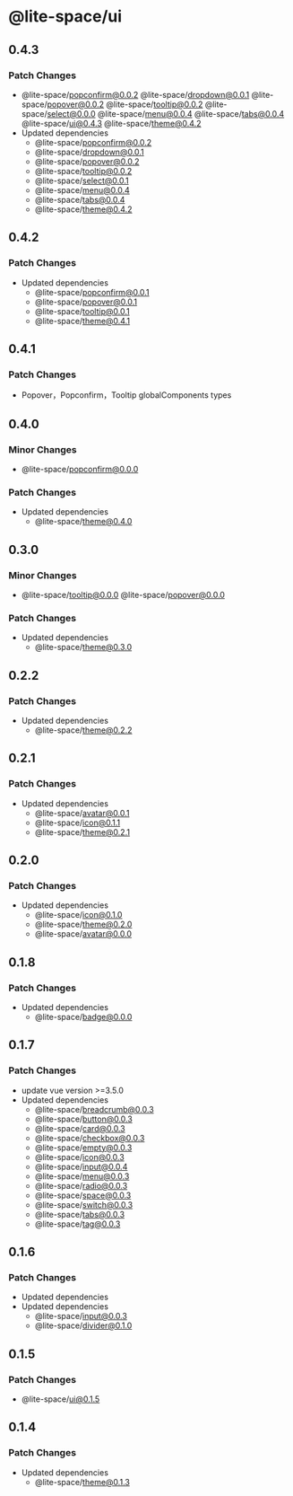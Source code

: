 # @lite-space/ui

## 0.4.3

### Patch Changes

- @lite-space/popconfirm@0.0.2
  @lite-space/dropdown@0.0.1
  @lite-space/popover@0.0.2
  @lite-space/tooltip@0.0.2
  @lite-space/select@0.0.0
  @lite-space/menu@0.0.4
  @lite-space/tabs@0.0.4
  @lite-space/ui@0.4.3
  @lite-space/theme@0.4.2
- Updated dependencies
  - @lite-space/popconfirm@0.0.2
  - @lite-space/dropdown@0.0.1
  - @lite-space/popover@0.0.2
  - @lite-space/tooltip@0.0.2
  - @lite-space/select@0.0.1
  - @lite-space/menu@0.0.4
  - @lite-space/tabs@0.0.4
  - @lite-space/theme@0.4.2

## 0.4.2

### Patch Changes

- Updated dependencies
  - @lite-space/popconfirm@0.0.1
  - @lite-space/popover@0.0.1
  - @lite-space/tooltip@0.0.1
  - @lite-space/theme@0.4.1

## 0.4.1

### Patch Changes

- Popover，Popconfirm，Tooltip globalComponents types

## 0.4.0

### Minor Changes

- @lite-space/popconfirm@0.0.0

### Patch Changes

- Updated dependencies
  - @lite-space/theme@0.4.0

## 0.3.0

### Minor Changes

- @lite-space/tooltip@0.0.0
  @lite-space/popover@0.0.0

### Patch Changes

- Updated dependencies
  - @lite-space/theme@0.3.0

## 0.2.2

### Patch Changes

- Updated dependencies
  - @lite-space/theme@0.2.2

## 0.2.1

### Patch Changes

- Updated dependencies
  - @lite-space/avatar@0.0.1
  - @lite-space/icon@0.1.1
  - @lite-space/theme@0.2.1

## 0.2.0

### Patch Changes

- Updated dependencies
  - @lite-space/icon@0.1.0
  - @lite-space/theme@0.2.0
  - @lite-space/avatar@0.0.0

## 0.1.8

### Patch Changes

- Updated dependencies
  - @lite-space/badge@0.0.0

## 0.1.7

### Patch Changes

- update vue version >=3.5.0
- Updated dependencies
  - @lite-space/breadcrumb@0.0.3
  - @lite-space/button@0.0.3
  - @lite-space/card@0.0.3
  - @lite-space/checkbox@0.0.3
  - @lite-space/empty@0.0.3
  - @lite-space/icon@0.0.3
  - @lite-space/input@0.0.4
  - @lite-space/menu@0.0.3
  - @lite-space/radio@0.0.3
  - @lite-space/space@0.0.3
  - @lite-space/switch@0.0.3
  - @lite-space/tabs@0.0.3
  - @lite-space/tag@0.0.3

## 0.1.6

### Patch Changes

- Updated dependencies
- Updated dependencies
  - @lite-space/input@0.0.3
  - @lite-space/divider@0.1.0

## 0.1.5

### Patch Changes

- @lite-space/ui@0.1.5

## 0.1.4

### Patch Changes

- Updated dependencies
  - @lite-space/theme@0.1.3
